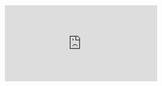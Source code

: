 <div style="position:relative;padding-bottom:48%; margin:10px">
    <iframe src="https://www.youtube.com/embed/MEkicBcGy7w?start=0" frameborder="0" allow="accelerometer; autoplay; encrypted-media; gyroscope; picture-in-picture" allowfullscreen 
    	style="position:absolute;width:100%;height:100%;"></iframe>
</div>
